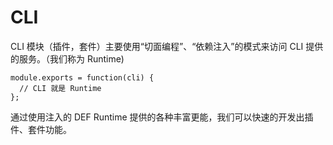 # CLI

CLI 模块（插件，套件）主要使用“切面编程”、“依赖注入”的模式来访问 CLI 提供的服务。（我们称为 Runtime)

```
module.exports = function(cli) {
  // CLI 就是 Runtime
};
```

通过使用注入的 DEF Runtime 提供的各种丰富更能，我们可以快速的开发出插件、套件功能。